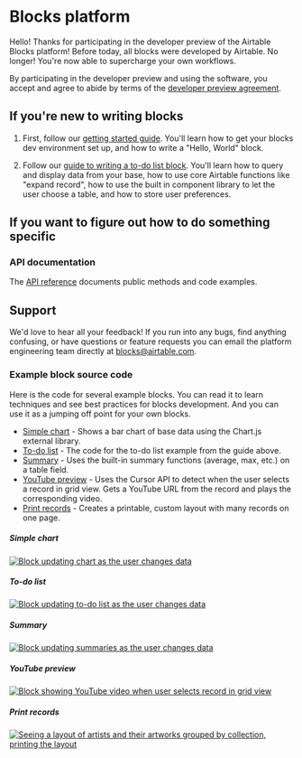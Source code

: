 # Blocks platform

Hello! Thanks for participating in the developer preview of the Airtable Blocks platform! Before
today, all blocks were developed by Airtable. No longer! You're now able to supercharge your own
workflows.

By participating in the developer preview and using the software, you accept and agree to abide by
terms of the [developer preview agreement](/DEVELOPER_AGREEMENT.md).

## If you're new to writing blocks

1. First, follow our [getting started guide](/packages/sdk/docs/setup.md). You'll learn how to get
   your blocks dev environment set up, and how to write a "Hello, World" block.

2. Follow our [guide to writing a to-do list block](/packages/sdk/docs/tutorial_todo.md). You'll
   learn how to query and display data from your base, how to use core Airtable functions like
   "expand record", how to use the built in component library to let the user choose a table, and
   how to store user preferences.

## If you want to figure out how to do something specific

### API documentation

The [API reference](https://github.com/Airtable/blocks/tree/master/packages/sdk/docs/api.md)
documents public methods and code examples.

## Support

We'd love to hear all your feedback! If you run into any bugs, find anything confusing, or have
questions or feature requests you can email the platform engineering team directly at
<blocks@airtable.com>.

### Example block source code

Here is the code for several example blocks. You can read it to learn techniques and see best
practices for blocks development. And you can use it as a jumping off point for your own blocks.

-   [Simple chart](https://github.com/Airtable/blocks/tree/master/examples/simple_chart) - Shows a
    bar chart of base data using the Chart.js external library.
-   [To-do list](https://github.com/Airtable/blocks/tree/master/examples/todo) - The code for the
    to-do list example from the guide above.
-   [Summary](https://github.com/Airtable/blocks/tree/master/examples/summary) - Uses the built-in
    summary functions (average, max, etc.) on a table field.
-   [YouTube preview](https://github.com/Airtable/blocks/tree/master/examples/youtube_preview) -
    Uses the Cursor API to detect when the user selects a record in grid view. Gets a YouTube URL
    from the record and plays the corresponding video.
-   [Print records](https://github.com/Airtable/blocks/tree/master/examples/print_records) - Creates
    a printable, custom layout with many records on one page.

##### Simple chart

[![Block updating chart as the user changes data](examples/simple_chart/media/block.gif?raw=true)](examples/simple_chart)

##### To-do list

[![Block updating to-do list as the user changes data](examples/todo/media/block.gif?raw=true)](examples/todo)

##### Summary

[![Block updating summaries as the user changes data](examples/summary/media/block.gif?raw=true)](examples/summary)

##### YouTube preview

[![Block showing YouTube video when user selects record in grid view](examples/youtube_preview/media/block.gif?raw=true)](examples/youtube_preview)

##### Print records

[![Seeing a layout of artists and their artworks grouped by collection, printing the layout](examples/print_records/media/block.gif?raw=true)](examples/print_records)
